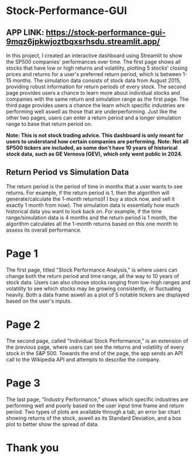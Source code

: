 # Stock-Performance-GUI

## APP LINK: https://stock-performance-gui-9mqz6jpkwjoztbqxsrhsdu.streamlit.app/

In this project, I created an interactive dashboard using Streamlit to show the SP500 companies' performances over time. The first page shows all stocks that have low or high returns and volatility, plotting 5 stocks' closing prices and returns for a user's preferred return period, which is between 1-15 months. The simulation data consists of stock data from August 2015, providing robust information for return periods of every stock. 
The second page provides users a chance to learn more about individual stocks and companies with the same return and simulation range as the first page. 
The third page provides users a chance the learn which specific industries are performing well aswell as those that are underperforming. Just like the other two pages, users can enter a return period and a longer simulation range to base that return period on.


**Note: This is not stock trading advice. This dashboard is only meant for users to understand how certain companies are performing.**
**Note: Not all SP500 tickers are included, as some don't have 10 years of historical stock data, such as GE Vernova (GEV), which only went public in 2024.**


## Return Period vs Simulation Data
The return period is the period of time in months that a user wants to see returns. For example, if the return period is 1, then the algorithm will generate/calculate the 1-month returns(if I buy a stock now, and sell it exactly 1 month from now). The simulation data is essentially how much historical data you want to look back on. 
For example, if the time range/simulation data is 4 months and the return period is 1 month, the algorithm calculates all the 1-month returns based on this one month to assess its overall performance.


# Page 1
The first page, titled "Stock Performance Analysis," is where users can change both the return period and time range, all the way to 10 years of stock data. Users can also choose stocks ranging from low-high ranges and volatility to see which stocks may be growing consistently, or fluctuating heavily. Both a data frame aswell as a plot of 5 notable tickers are displayed based on the user's inputs.


# Page 2
The second page, called "Individual Stock Performance," is an extension of the previous page, where users can see the returns and volatility of every stock in the S&P 500. Towards the end of the page, the app sends an API call to the Wikipedia API and attempts to describe the company. 


# Page 3
The last page, "Industry Performance," shows which specific industries are performing well and poorly based on the user input time frame and return period. Two types of plots are available through a tab, an error bar chart showing returns of the stock, aswell as its Standard Deviation, and a box plot to better show the spread of data.

# Thank you
